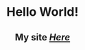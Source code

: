 
# <p align="center"> Hello World! </p>

## <p align="center"> My site  *<a href="https://luffinage.github.io/Home_Page.html">Here</a>* </p> 



</boby>
